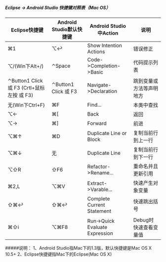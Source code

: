 ##### Eclipse -> Android Studio 快捷键对照表（Mac OS）

Eclipse快捷键|Android Studio默认快捷键|Android Studio中Action|说明
---|---|---|---
⌘1|⌥↩|Show Intention Actions|错误修正
⌥/(Win下Alt+/)|⌃Space|Code->Completion->Basic|代码提示列表
⌃Button1 Click 或 F3 (Crtl+鼠标左按 或 F3)|⌃Button1 Click 或 F3|Navigate->Declaration|跳到变量或方法等声明地方
无(Win下Ctrl+F)|⌘F|Find...|本类中查找
⌥←|⌘[|Back|返回
⌥→|⌘]|Forward|前进
⌥⌘↑|⌘D|Duplicate Line or Block|复制当前行到上一行
⌥⌘↓|无|Duplicate Line|复制当前行到下一行
⌥⇧R|⇧F6|Refactor->Rename...|重命名并且更新引用
⌘2,L|⌥⌘V|Extract->Varable...|快速产生对象变量
⇧⌘↩|⇧⌘↩|Complete Current Statement|快速跳出括号
⌘⇧i|⌥⌘F8|Run->Quick Evaluate Expression|Debug时快速查看变量值


  
    
    
#####说明：
1、Android Studio指Mac下的1.3版，默认快捷键是Mac OS X 10.5+
2、Eclipse快捷键指Mac下的Eclipse(Mac OS X)

